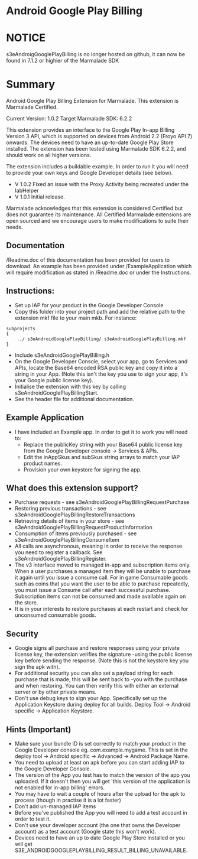 # Android Google Play Billing

NOTICE
=======

s3eAndroigGooglePlayBilling is no longer hosted on github, it can now be found in 7.1.2 or highier of the Marmalade SDK

Summary
=======

Android Google Play Billing Extension for Marmalade. This extension is Marmalade Certified.

Current Version: 1.0.2
Target Marmalade SDK: 6.2.2

This extension provides an interface to the Google Play In-app Billing Version 3 API, which is supported on devices
from Android 2.2 (Froyo API 7) onwards. The devices need to have an up-to-date Google Play Store installed. The 
extension has been tested using Marmalade SDK 6.2.2, and should work on all higher versions.

The extension includes a buildable example. In order to run it you will need to provide your own keys and Google 
Developer details (see below).

- V 1.0.2 Fixed an issue with the Proxy Activity being recreated under the IabHelper
- V 1.0.1 Initial release. 

Marmalade acknowledges that this extension is considered Certified but does not guarantee its maintenance. All 
Certified Marmalade extensions are open sourced and we encourage users to make modifications to suite their needs.

Documentation
-------------

/Readme.doc of this documentation has been provided for users to download. An example has been provided under 
/ExampleApplication which will require modification as stated in /Readme.doc or under the Instructions.

Instructions:
-------------

- Set up IAP for your product in the Google Developer Console
- Copy this folder into your project path and add the relative path to the extension mkf file to your main mkb. For instance: 

```
subprojects
{
    ../ s3eAndroidGooglePlayBilling/ s3eAndroidGooglePlayBilling.mkf
}
```

- Include s3eAndroidGooglePlayBilling.h
- On the Google Developer Console, select your app, go to Services and APIs, locate the Base64 encoded RSA public key and 
copy it into a string in your App. (Note this isn't the key you use to sign your app, it's your Google public license 
key).
- Initialise the extension with this key by calling s3eAndroidGooglePlayBillingStart.
- See the header file for additional documentation.

Example Application
-------------------

- I have included an Example app. In order to get it to work you will need to:
    - Replace the publicKey string with your Base64 public license key from the Google Developer console -> Services & APIs.
    - Edit the inAppSkus and subSkus string arrays to match your IAP product names.
    - Provision your own keystore for signing the app.

What does this extension support?
---------------------------------

- Purchase requests - see s3eAndroidGooglePlayBillingRequestPurchase
- Restoring previous transactions - see s3eAndroidGooglePlayBillingRestoreTransactions
- Retrieving details of items in your store - see s3eAndroidGooglePlayBillingRequestProductInformation
- Consumption of items previously purchased - see s3eAndroidGooglePlayBillingConsumeItem
- All calls are asynchronous, meaning in order to receive the response you need to register a callback. 
See s3eAndroidGooglePlayBillingRegister.
- The v3 interface moved to managed in-app and subscription items only. When a user purchases a managed item they 
will be unable to purchase it again until you issue a consume call. For in game Consumable goods such as coins that 
you want the user to be able to purchase repeatedly, you must issue a Consume call after each successful purchase. 
Subscription items can not be consumed and made available again on the store.
- It is in your interests to restore purchases at each restart and check for unconsumed consumable goods.

Security
--------

- Google signs all purchase and restore responses using your private license key, the extension verifies the signature 
-using the public license key before sending the response.  (Note this is not the keystore key you sign the apk with).
- For additional security you can also set a payload string for each purchase that is made, this will be sent back to 
-you with the purchase and when restoring. You can then verify this with either an external server or by other private 
means.
- Don't use debug keys to sign your App. Specifically set up the Application Keystore during deploy for all builds. 
Deploy Tool -> Android specific -> Application Keystore. 

Hints (Important)
-----------------

- Make sure your bundle ID is set correctly to match your product in the Google Developer console eg. com.example.mygame. This is set in the deploy tool -> Android specific -> Advanced -> Android Package Name.
- You need to upload at least on apk before you can start adding IAP to the Google Developer Console.
- The version of the App you test has to match the version of the app you uploaded. If it doesn't then you will get 
'this version of the application is not enabled for in-app billing' errors.
- You may have to wait a couple of hours after the upload for the apk to process (though in practise it is a lot faster)
- Don't add un-managed IAP items
- Before you've published the App you will need to add a test account in order to test it.
- Don't use your developer account (the one that owns the Developer account) as a test account (Google state this won't work).
- Devices need to have an up to date Google Play Store installed or you will get S3E_ANDROIDGOOGLEPLAYBILLING_RESULT_BILLING_UNAVAILABLE.




